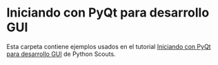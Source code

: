 # Iniciando con PyQt para desarrollo GUI

Esta carpeta contiene ejemplos usados en el tutorial [Iniciando con PyQt para desarrollo GUI](https://pythonscouts.com/iniciando-con-pyqt-python/) de Python Scouts.